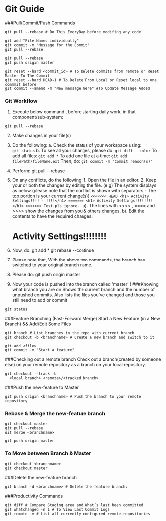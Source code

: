 Git Guide
=========

###Pull/Commit/Push Commands
```
git pull --rebase # Do This EveryDay before modifing any code 

git add "File Names individually"
git commit -m "Message for the Commit"
git pull --rebase

git pull --rebase
git push origin master

git reset --hard <commit_id> # To Delete commits from remote or Reset Master To The Commit
git reset --hard HEAD~1 # To Delete From Local or Reset local to one commmit before
git commit --amend -m "New message here" #To Update Message Added
```
### Git Workflow 
1. Execute below command , before starting daily work, in that component/sub-system:
```
git pull --rebase
``` 
2. Make changes in your file(s)
3. Do the following:
                a. Check the status of your workspace using:
                ```                                
                   git status
                ```
                b. To see all your changes, please do:
                ```
                                git diff --color
                ```
                To add all files:
                ```
                                git add *
                ```
                To add one file at a time:
                ```
                                git add  filePath/fileName.ext
                ```
                Then, do:
                ```
                                git commit -m "Commit reason(s)"
                ```
 
4. Perform:
                                                git pull --rebase
5. On any conflicts, do the following:
                                1. Open the file in an editor.
                                2. Keep your or both the changes by editing the file. (e.g)
                                                The system displays as below (please note that the conflict is shown with separators - The top portion is your current change(s))
                                                ```<<<<<<< HEAD
                                                                                <h1> Activity Settings!!!! - !!!!</h1>
                                                =======
                                                                                <h1> Activity Settings!!!!!!!! </h1>
                                                >>>>>>> Test.pls ignore.
                                               ```
                                                a). The lines with <<<<  , ==== and >>>> show the changes from you & others changes.
                                                b). Edit the contents to have the required changes.
                                                                                <h1> Activity Settings!!!!!!!! </h1>
6. Now, do:
                                git add *
                                git rebase --continue
                               
7. Please note that, With the above two commands, the branch has switched to your original branch name.
 
8. Please do:
                                git push origin master
9. Now your code is pushed into the branch called 'master'  !
###Knowing what branch you are on
Shows the current branch and the number of unpushed commits.
Also lists the files you've changed and those you still need to add or commit
```
git status
```

###Feature Branching (Fast-Forward Merge)
Start a New Feature (in a New Branch) && Add/Edit Some Files
```
git branch # List branches in the repo with current branch
git checkout -b <branchname> # Create a new branch and switch to it

git add <file>
git commit -m "Start a feature"
```

###Checking out a remote branch
Check out a branch(created by someone else) on your remote repository as a branch on your local repository.
```
git checkout --track -b
  <local branch> <remote>/<tracked branch>
```

###Push the new-feature to Master
```
git push origin <branchname> # Push the branch to your remote repository
```

### Rebase & Merge the new-feature branch
```
git checkout master
git pull --rebase
git merge <branchname>

git push origin master
```

### To Move between Branch & Master
```
git checkout <branchname>
git checkout master
```

###Delete the new-feature branch
```
git branch -d <branchname> # Delete the feature branch:

```

###Productivity Commands
```
git diff # Compare Staging area and What’s last been committed
git whatchanged -n 1 # To View Last Commit Logs
git remote -v # List all currently configured remote repositories
```
